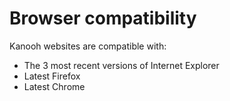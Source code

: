 # Browser compatibility

Kanooh websites are compatible with:

- The 3 most recent versions of Internet Explorer
- Latest Firefox
- Latest Chrome
